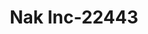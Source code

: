 ---
f_zip-code: 31326
f_state-code: GA
title: Nak Inc-22443
f_phone: 912-826-1872
f_city-only: Rincon
f_address: 586 N Columbia Ave Rincon
f_location-unique-id: '22443'
slug: nak-inc-22443
updated-on: '2024-05-30T13:46:58.046Z'
created-on: '2024-05-30T13:36:59.803Z'
published-on: '2024-05-30T13:54:32.469Z'
f_city-state: cms/city/rincon-ga.md
f_company: cms/company/nak-inc.md
f_state: cms/state/georgia.md
layout: '[payday-loan].html'
tags: payday-loan
---